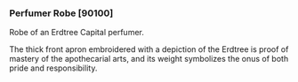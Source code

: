 ### Perfumer Robe [90100]

Robe of an Erdtree Capital perfumer.

The thick front apron embroidered with a depiction of the Erdtree is proof of mastery of the apothecarial arts, and its weight symbolizes the onus of both pride and responsibility.